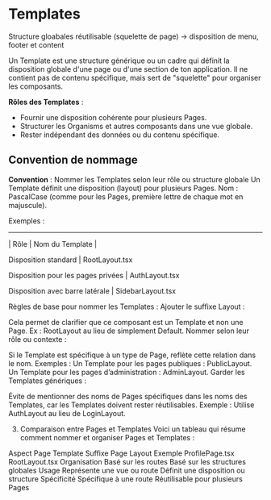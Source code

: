 # Templates

Structure gloabales réutilisable (squelette de page) -> disposition de menu, footer et content

Un Template est une structure générique ou un cadre qui définit la disposition globale d'une page ou d'une section de ton application. Il ne contient pas de contenu spécifique, mais sert de "squelette" pour organiser les composants.

**Rôles des Templates** :
- Fournir une disposition cohérente pour plusieurs Pages.
- Structurer les Organisms et autres composants dans une vue globale.
- Rester indépendant des données ou du contenu spécifique.

## Convention de nommage

**Convention** : Nommer les Templates selon leur rôle ou structure globale
Un Template définit une disposition (layout) pour plusieurs Pages.
Nom : PascalCase (comme pour les Pages, première lettre de chaque mot en majuscule).

Exemples :

-------------------------
| Rôle |	Nom du Template |

Disposition standard |	RootLayout.tsx

Disposition pour les pages privées | AuthLayout.tsx

Disposition avec barre latérale |	SidebarLayout.tsx


Règles de base pour nommer les Templates :
Ajouter le suffixe Layout :

Cela permet de clarifier que ce composant est un Template et non une Page.
Ex : RootLayout au lieu de simplement Default.
Nommer selon leur rôle ou contexte :

Si le Template est spécifique à un type de Page, reflète cette relation dans le nom.
Exemples :
Un Template pour les pages publiques : PublicLayout.
Un Template pour les pages d’administration : AdminLayout.
Garder les Templates génériques :

Évite de mentionner des noms de Pages spécifiques dans les noms des Templates, car les Templates doivent rester réutilisables.
Exemple : Utilise AuthLayout au lieu de LoginLayout.

3. Comparaison entre Pages et Templates
   Voici un tableau qui résume comment nommer et organiser Pages et Templates :

Aspect	Page	Template
Suffixe	Page	Layout
Exemple	ProfilePage.tsx	RootLayout.tsx
Organisation	Basé sur les routes	Basé sur les structures globales
Usage	Représente une vue ou route	Définit une disposition ou structure
Spécificité	Spécifique à une route	Réutilisable pour plusieurs Pages
